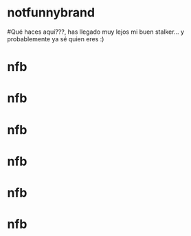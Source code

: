 # notfunnybrand


#Qué haces aquí???, has llegado muy lejos mi buen stalker... y probablemente ya sé quien eres :) 
# nfb
# nfb
# nfb
# nfb
# nfb
# nfb
